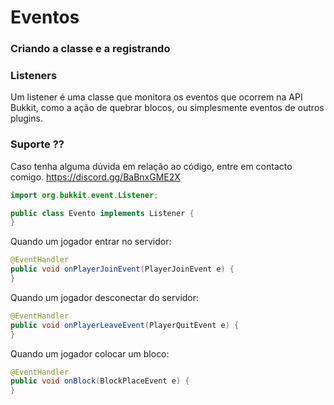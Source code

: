 # Eventos

### Criando a classe e a registrando
### Listeners
Um listener é uma classe que monitora os eventos que ocorrem na API Bukkit, como a ação de quebrar blocos, ou simplesmente eventos de outros plugins. 
### Suporte ??
Caso tenha alguma dúvida em relação ao código, entre em contacto comigo. https://discord.gg/BaBnxGME2X
```java
import org.bukkit.event.Listener;

public class Evento implements Listener {
}
```

Quando um jogador entrar no servidor:
```java
@EventHandler
public void onPlayerJoinEvent(PlayerJoinEvent e) {
}
```

Quando um jogador desconectar do servidor:
```java
@EventHandler
public void onPlayerLeaveEvent(PlayerQuitEvent e) {
}
```
Quando um jogador colocar um bloco:
```java
@EventHandler
public void onBlock(BlockPlaceEvent e) {
}
```
